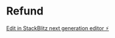 # Refund

[Edit in StackBlitz next generation editor ⚡️](https://stackblitz.com/~/github.com/8bitsats/Refund)